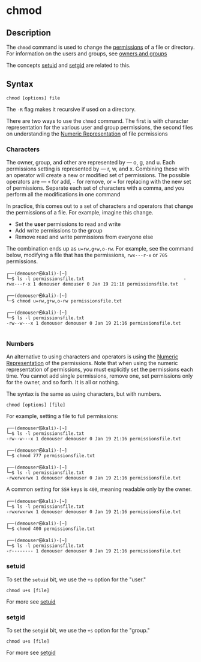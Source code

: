 # chmod
## Description

The `chmod` command is used to change the [permissions](../../../Knowledge%20Base/Linux%20Fundamentals/11%20File%20Permissions.md#Permissions) of a file or directory. For information on the users and groups, see [owners and groups](../../../Knowledge%20Base/Linux%20Fundamentals/11%20File%20Permissions.md#Owner%20and%20Group%20a%20id%20owner-group%20a)

The concepts [setuid](../../../Knowledge%20Base/Linux%20Fundamentals/11%20File%20Permissions.md#setuid) and [setgid](../../../Knowledge%20Base/Linux%20Fundamentals/11%20File%20Permissions.md#setgid) are related to this. 

## Syntax

```
chmod [options] file
```

The `-R` flag makes it recursive if used on a directory. 

There are two ways to use the `chmod` command. The first is with character representation for the various user and group permissions, the second files on understanding the [Numeric Representation](../../../Knowledge%20Base/Linux%20Fundamentals/11%20File%20Permissions.md#Numeric%20Representation%20a%20id%20numeric%20a) of file permissions

### Characters

The owner, group, and other are represented by &mdash; o, g, and u. Each permissions setting is represented by &mdash; r, w, and x. Combining these with an operator will create a new or modified set of permissions. The possible operators are &mdash; `+` for add, `-` for remove, or `=` for replacing with the new set of permissions. Separate each set of characters with a comma, and you perform all the modifications in one command

In practice, this comes out to a set of characters and operators that change the permissions of a file. For example, imagine this change. 

- Set the **user** permissions to read and write
- Add write permissions to the group
- Remove read and write permissions from everyone else

The combination ends up as `u=rw,g+w,o-rw`. For example, see the command below, modifying a file that has the permissions, `rwx---r-x` or `705` permissions. 

```
┌──(demouser㉿kali)-[~]
└─$ ls -l permissionsfile.txt                                     -rwx---r-x 1 demouser demouser 0 Jan 19 21:16 permissionsfile.txt
                  
┌──(demouser㉿kali)-[~]
└─$ chmod u=rw,g+w,o-rw permissionsfile.txt
                  
┌──(demouser㉿kali)-[~]
└─$ ls -l permissionsfile.txt 
-rw--w---x 1 demouser demouser 0 Jan 19 21:16 permissionsfile.txt
      
```

### Numbers

An alternative to using characters and operators is using the [Numeric Representation](../../../Knowledge%20Base/Linux%20Fundamentals/11%20File%20Permissions.md#Numeric%20Representation%20a%20id%20numeric%20a)  of the permissions. Note that when using the numeric representation of permissions, you must explicitly set the permissions each time. You cannot add single permissions, remove one, set permissions only for the owner, and so forth. It is all or nothing. 

The syntax is the same as using characters, but with numbers. 

```
chmod [options] [file]
```

For example, setting a file to full permissions:

```
┌──(demouser㉿kali)-[~]
└─$ ls -l permissionsfile.txt              
-rw--w---x 1 demouser demouser 0 Jan 19 21:16 permissionsfile.txt

┌──(demouser㉿kali)-[~]
└─$ chmod 777 permissionsfile.txt          
                  
┌──(demouser㉿kali)-[~]
└─$ ls -l permissionsfile.txt 
-rwxrwxrwx 1 demouser demouser 0 Jan 19 21:16 permissionsfile.txt
```

A common setting for `SSH` keys is `400`, meaning readable only by the owner. 

```
┌──(demouser㉿kali)-[~]
└─$ ls -l permissionsfile.txt 
-rwxrwxrwx 1 demouser demouser 0 Jan 19 21:16 permissionsfile.txt
                  
┌──(demouser㉿kali)-[~]
└─$ chmod 400 permissionsfile.txt 
                                                             
┌──(demouser㉿kali)-[~]
└─$ ls -l permissionsfile.txt 
-r-------- 1 demouser demouser 0 Jan 19 21:16 permissionsfile.txt

```

### setuid

To set the `setuid` bit, we use the `+s` option for the "user." 

```
chmod u+s [file]
```

For more see [setuid](../../../Knowledge%20Base/Linux%20Fundamentals/11%20File%20Permissions.md#setuid)

### setgid

To set the `setgid` bit, we use the `+s` option for the "group."

```
chmod u+s [file]
```

For more see [setgid](../../../Knowledge%20Base/Linux%20Fundamentals/11%20File%20Permissions.md#setgid)